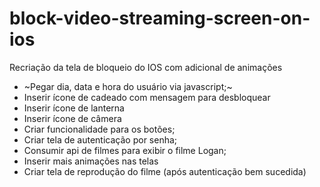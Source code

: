 # block-video-streaming-screen-on-ios
<p>Recriação da tela de bloqueio do IOS com adicional de animações</p>

- ~Pegar dia, data e hora do usuário via javascript;~
- Inserir ícone de cadeado com mensagem para desbloquear
- Inserir ícone de lanterna
- Inserir ícone de câmera
- Criar funcionalidade para os botões;
- Criar tela de autenticação por senha;
- Consumir api de filmes para exibir o filme Logan;
- Inserir mais animações nas telas 
- Criar tela de reprodução do filme (após autenticação bem sucedida)

  
  
